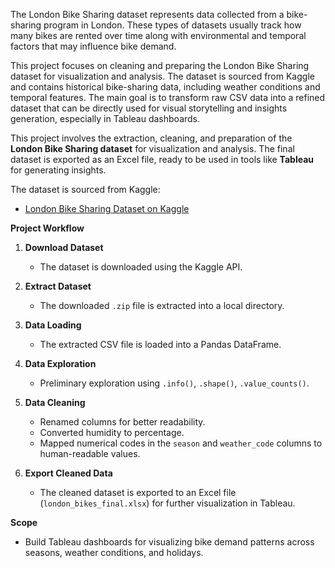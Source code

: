 The London Bike Sharing dataset represents data collected from a bike-sharing program in London. These types of datasets usually track how many bikes are rented over time along with environmental and temporal factors that may influence bike demand.

This project focuses on cleaning and preparing the London Bike Sharing dataset for visualization and analysis. The dataset is sourced from Kaggle and contains historical bike-sharing data, including weather conditions and temporal features. The main goal is to transform raw CSV data into a refined dataset that can be directly used for visual storytelling and insights generation, especially in Tableau dashboards.

This project involves the extraction, cleaning, and preparation of the **London Bike Sharing dataset** for visualization and analysis. The final dataset is exported as an Excel file, ready to be used in tools like **Tableau** for generating insights.

The dataset is sourced from Kaggle:
- [London Bike Sharing Dataset on Kaggle](https://www.kaggle.com/datasets/hmavrodiev/london-bike-sharing-dataset)

**Project Workflow**

1. **Download Dataset**
   - The dataset is downloaded using the Kaggle API.

2. **Extract Dataset**
   - The downloaded `.zip` file is extracted into a local directory.

3. **Data Loading**
   - The extracted CSV file is loaded into a Pandas DataFrame.

4. **Data Exploration**
   - Preliminary exploration using `.info()`, `.shape()`, `.value_counts()`.

5. **Data Cleaning**
   - Renamed columns for better readability.
   - Converted humidity to percentage.
   - Mapped numerical codes in the `season` and `weather_code` columns to human-readable values.

6. **Export Cleaned Data**
   - The cleaned dataset is exported to an Excel file (`london_bikes_final.xlsx`) for further visualization in Tableau.
  
**Scope**
- Build Tableau dashboards for visualizing bike demand patterns across seasons, weather conditions, and holidays.
